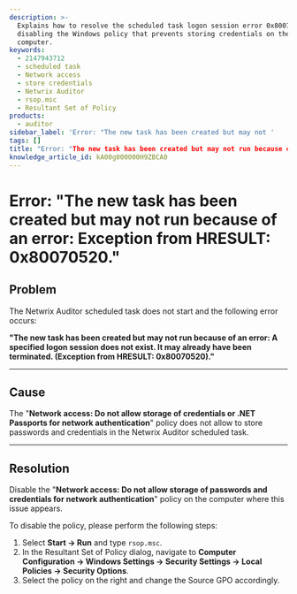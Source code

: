 ```yaml
---
description: >-
  Explains how to resolve the scheduled task logon session error 0x80070520 by
  disabling the Windows policy that prevents storing credentials on the affected
  computer.
keywords:
  - 2147943712
  - scheduled task
  - Network access
  - store credentials
  - Netwrix Auditor
  - rsop.msc
  - Resultant Set of Policy
products:
  - auditor
sidebar_label: 'Error: "The new task has been created but may not '
tags: []
title: "Error: "The new task has been created but may not run because of an error:" Exception from HRESULT: 0x80070520.""
knowledge_article_id: kA00g000000H9ZBCA0
---
```


# Error: "The new task has been created but may not run because of an error: Exception from HRESULT: 0x80070520."

## Problem

The Netwrix Auditor scheduled task does not start and the following error occurs:

**"The new task has been created but may not run because of an error: A specified logon session does not exist. It may already have been terminated. (Exception from HRESULT: 0x80070520)."**

---

## Cause

The "**Network access: Do not allow storage of credentials or .NET Passports for network authentication**" policy does not allow to store passwords and credentials in the Netwrix Auditor scheduled task.

---

## Resolution

Disable the "**Network access: Do not allow storage of passwords and credentials for network authentication**" policy on the computer where this issue appears.

To disable the policy, please perform the following steps:

1. Select **Start -> Run** and type `rsop.msc`.
2. In the Resultant Set of Policy dialog, navigate to **Computer Configuration -> Windows Settings -> Security Settings -> Local Policies -> Security Options**.
3. Select the policy on the right and change the Source GPO accordingly.
